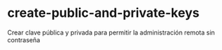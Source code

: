 # create-public-and-private-keys
Crear clave pública y privada para permitir la administración remota sin contraseña
